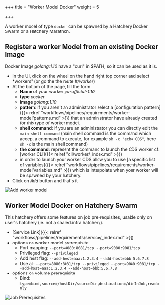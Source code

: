 +++
title = "Worker Model Docker"
weight = 5

+++

A worker model of type `docker` can be spawned by a Hatchery Docker Swarm or a Hatchery Marathon.

## Register a worker Model from an existing Docker Image

Docker Image *golang:1.10* have a "curl" in $PATH, so it can be used as it is.

* In the UI, click on the wheel on the hand right top corner and select *workers" (or go the the route *#/worker*)
* At the bottom of the page, fill the form
    * **Name** of your worker *go-official-1.10*
    * **type** *docker*
    * **image** *golang:1.10*
    * **pattern**: if you aren't an administrator select a [configuration pattern]({{< relref "workflows/pipelines/requirements/worker-model/patterns.md" >}}) that an administrator have already created for this type of worker model.
    * **shell command**: if you are an administrator you can directly edit the `main shell command` (main shell command is the command which accept a command to execute, for example `sh -c "echo CDS"`, here `sh -c` is the main shell command)
    * **the command**: represent the command to launch the CDS worker cf: [worker CLI]({{< relref "cli/worker/_index.md" >}})
    * in order to launch your worker CDS allow you to use [a specific list of variables]({{< relref "workflows/pipelines/requirements/worker-model/variables.md" >}}) which is interpolate when your worker will be spawned by your hatchery.
* Click on *Add* button and that's it

![Add worker model](/images/workflows.pipelines.requirements.docker.worker-model.docker.add.png)

## Worker Model Docker on Hatchery Swarm

This hatchery offers some features on job pre-requisites, usable only on user's hatchery (ie. not a shared.infra hatchery).

* [Service Link]({{< relref "workflows/pipelines/requirements/service/_index.md" >}})
* options on worker model prerequisite
    * Port mapping: `--port=8080:8081/tcp --port=9080:9081/tcp`
    * Privileged flag: `--privileged`
    * Add host flag: `--add-host=aaa:1.2.3.4 --add-host=bbb:5.6.7.8`
    * Use all: `--port=8080:8081/tcp --privileged --port=9080:9081/tcp --add-host=aaa:1.2.3.4 --add-host=bbb:5.6.7.8`
* options on volume prerequisite
    * Bind: `type=bind,source=/hostDir/sourceDir,destination=/dirInJob,readonly`

![Job Prerequisites](/images/workflows.pipelines.requirements.docker.worker-model.docker.png)
